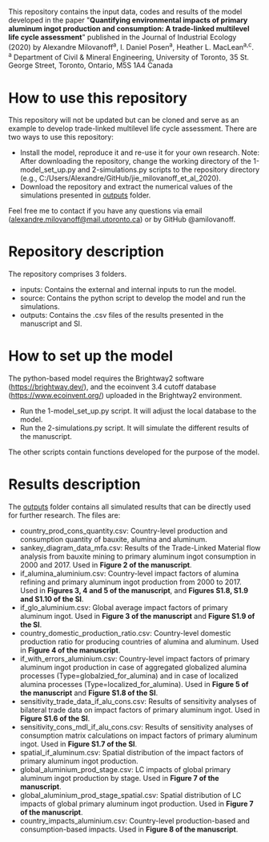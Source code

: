 This repository contains the input data, codes and results of the model developed in the paper "**Quantifying environmental impacts of primary aluminum ingot production and consumption: A trade-linked multilevel life cycle assessment**" published in the Journal of Industrial Ecology (2020) by Alexandre Milovanoff<sup>a</sup>, I. Daniel Posen<sup>a</sup>, Heather L. MacLean<sup>a,c</sup>.  
<sup>a</sup> Department of Civil & Mineral Engineering, University of Toronto, 35 St. George Street, Toronto, Ontario, M5S 1A4 Canada  

# How to use this repository
This repository will not be updated but can be cloned and serve as an example to develop trade-linked multilevel life cycle assessment. There are two ways to use this repository:
* Install the model, reproduce it and re-use it for your own research. Note: After downloading the repository, change the working directory of the 1-model_set_up.py and 2-simulations.py scripts to the repository directory (e.g., C:/Users/Alexandre/GitHub/jie_milovanoff_et_al_2020).
* Download the repository and extract the numerical values of the simulations presented in [outputs](https://github.com/amilovanoff/jie_milovanoff_et_al_2020/tree/master/outputs) folder.

Feel free me to contact if you have any questions via email (alexandre.milovanoff@mail.utoronto.ca) or by GitHub @amilovanoff.  

# Repository description
The repository comprises 3 folders.
* inputs: Contains the external and internal inputs to run the model.
* source: Contains the python script to develop the model and run the simulations.
* outputs: Contains the .csv files of the results presented in the manuscript and SI.

# How to set up the model
The python-based model requires the Brightway2 software (https://brightway.dev/), and the ecoinvent 3.4 cutoff database (https://www.ecoinvent.org/) uploaded in the Brightway2 environment.
* Run the 1-model_set_up.py script. It will adjust the local database to the model.
* Run the 2-simulations.py script. It will simulate the different results of the manuscript.

The other scripts contain functions developed for the purpose of the model.

# Results description
The [outputs](https://github.com/amilovanoff/jie_milovanoff_et_al_2020/tree/master/outputs) folder contains all simulated results that can be directly used for further research. The files are:
* country_prod_cons_quantity.csv: Country-level production and consumption quantity of bauxite, alumina and aluminum.
* sankey_diagram_data_mfa.csv: Results of the Trade-Linked Material flow analysis from bauxite mining to primary aluminum ingot consumption in 2000 and 2017. Used in **Figure 2 of the manuscript**.
* if_alumina_aluminium.csv: Country-level impact factors of alumina refining and primary aluminum ingot production from 2000 to 2017. Used in **Figures 3, 4 and 5 of the manuscript**, and **Figures S1.8, S1.9 and S1.10 of the SI**.
* if_glo_aluminium.csv: Global average impact factors of primary aluminum ingot. Used in **Figure 3 of the manuscript** and **Figure S1.9 of the SI**.
* country_domestic_production_ratio.csv: Country-level domestic production ratio for producing countries of alumina and aluminum. Used in **Figure 4 of the manuscript**.
* if_with_errors_aluminium.csv: Country-level impact factors of primary aluminum ingot production in case of aggregated globalized alumina processes (Type=globalzied_for_alumina) and in case of localized alumina processes (Type=localized_for_alumina). Used in **Figure 5 of the manuscript** and **Figure S1.8 of the SI**.
* sensitivity_trade_data_if_alu_cons.csv: Results of sensitivity analyses of bilateral trade data on impact factors of primary aluminum ingot. Used in **Figure S1.6 of the SI**.
* sensitivity_cons_mdl_if_alu_cons.csv: Results of sensitivity analyses of consumption matrix calculations on impact factors of primary aluminum ingot. Used in **Figure S1.7 of the SI**.
* spatial_if_aluminum.csv: Spatial distribution of the impact factors of primary aluminum ingot production.
* global_aluminium_prod_stage.csv: LC impacts of global primary aluminum ingot production by stage. Used in **Figure 7 of the manuscript**.
* global_aluminium_prod_stage_spatial.csv: Spatial distribution of LC impacts of global primary aluminum ingot production. Used in **Figure 7 of the manuscript**.
* country_impacts_aluminium.csv: Country-level production-based and consumption-based impacts. Used in **Figure 8 of the manuscript**.
